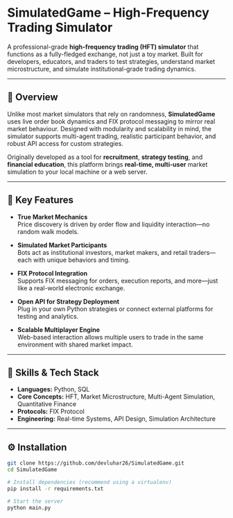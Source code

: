 # SimulatedGame – High-Frequency Trading Simulator

A professional-grade **high-frequency trading (HFT) simulator** that functions as a fully-fledged exchange, not just a toy market. Built for developers, educators, and traders to test strategies, understand market microstructure, and simulate institutional-grade trading dynamics.

---

## 🚀 Overview

Unlike most market simulators that rely on randomness, **SimulatedGame** uses live order book dynamics and FIX protocol messaging to mirror real market behaviour. Designed with modularity and scalability in mind, the simulator supports multi-agent trading, realistic participant behavior, and robust API access for custom strategies.

Originally developed as a tool for **recruitment**, **strategy testing**, and **financial education**, this platform brings **real-time, multi-user** market simulation to your local machine or a web server.

---

## 🔑 Key Features

- **True Market Mechanics**  
  Price discovery is driven by order flow and liquidity interaction—no random walk models.

- **Simulated Market Participants**  
  Bots act as institutional investors, market makers, and retail traders—each with unique behaviors and timing.

- **FIX Protocol Integration**  
  Supports FIX messaging for orders, execution reports, and more—just like a real-world electronic exchange.

- **Open API for Strategy Deployment**  
  Plug in your own Python strategies or connect external platforms for testing and analytics.

- **Scalable Multiplayer Engine**  
  Web-based interaction allows multiple users to trade in the same environment with shared market impact.

---

## 🧠 Skills & Tech Stack

- **Languages:** Python, SQL  
- **Core Concepts:** HFT, Market Microstructure, Multi-Agent Simulation, Quantitative Finance  
- **Protocols:** FIX Protocol  
- **Engineering:** Real-time Systems, API Design, Simulation Architecture  

---

## ⚙️ Installation

```bash
git clone https://github.com/devluhar26/SimulatedGame.git
cd SimulatedGame

# Install dependencies (recommend using a virtualenv)
pip install -r requirements.txt

# Start the server
python main.py
